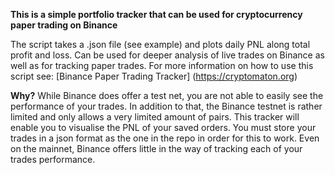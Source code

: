 **This is a simple portfolio tracker that can be used for cryptocurrency paper trading on Binance**

The script takes a .json file (see example) and plots daily PNL along total profit and loss. Can be used for deeper analysis of live trades on Binance as well as for tracking paper trades.
For more information on how to use this script see:  [Binance Paper Trading Tracker] (https://cryptomaton.org)

**Why?**
While Binance does offer a test net, you are not able to easily see the performance of your trades. In addition to that, the Binance testnet is rather limited and only allows a very limited amount of pairs.
This tracker will enable you to visualise the PNL of  your saved orders. You must store your trades in a json format as the one in the repo in order for this to work.
Even on the mainnet, Binance offers little in the way of tracking each of your trades performance.
